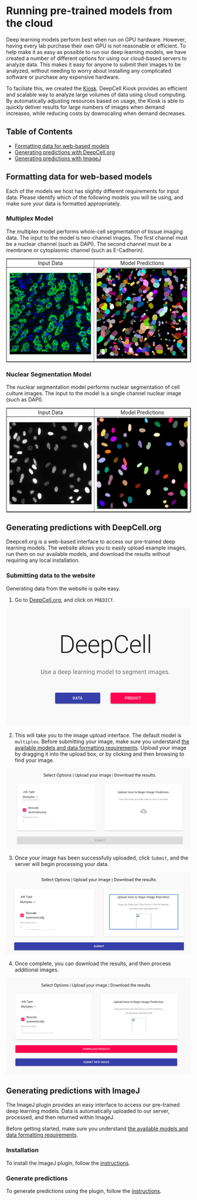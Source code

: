 # Running pre-trained models from the cloud

Deep learning models perform best when run on GPU hardware. However, having every lab purchase their own GPU is not reasonable or efficient. To help make it as easy as possible to run our deep learning models, we have created a number of different options for using our cloud-based servers to analyze data. This makes it easy for anyone to submit their images to be analyzed, without needing to worry about installing any complicated software or purchase any expensive hardware.

To faciliate this, we created the [Kiosk](https://github.com/vanvalenlab/kiosk-console). DeepCell Kiosk provides an efficient and scalable way to analyze large volumes of data using cloud computing. By automatically adjusting resources based on usage, the Kiosk is able to quickly deliver results for large numbers of images when demand increases, while reducing costs by downscaling when demand decreases.

## Table of Contents

* [Formatting data for web-based models](#formatting-data-for-web-based-models)
* [Generating predictions with DeepCell.org](#generating-predictions-with-deepcellorg)
* [Generating predictions with ImageJ](#generating-predictions-with-imagej)

## Formatting data for web-based models

Each of the models we host has slightly different requirements for input data. Please identify which of the following models you will be using, and make sure your data is formatted appropriately.

### Multiplex Model

The multiplex model performs whole-cell segmentation of tissue imaging data. The input to the model is two-channel images. The first channel must be a nuclear channel (such as DAPI). The second channel must be a membrane or cytoplasmic channel (such as E-Cadherin).  

<table width="700" border="1" cellpadding="5">

<tr>
<td align="center" valign="center">
Input Data
</td>

<td align="center" valign="center">
Model Predictions
</td>
</tr>

<tr>
<td align="center" valign="center">
<img src=resources/multiplex_model_input.png alt="Input Data" />
</td>

<td align="center" valign="center">
<img src=resources/multiplex_model_output.png alt="Model Predictions" />
</td>
</tr>

</table>

### Nuclear Segmentation Model

The nuclear segmentation model performs nuclear segmentation of cell culture images. The input to the model is a single channel nuclear image (such as DAPI).

<table width="700" border="1" cellpadding="5">

<tr>
<td align="center" valign="center">
Input Data
</td>

<td align="center" valign="center">
Model Predictions
</td>
</tr>

<tr>
<td align="center" valign="center">
<img src=resources/nuclear_model_input.png alt="Input Data" />
</td>

<td align="center" valign="center">
<img src=resources/nuclear_model_output.png alt="Model Predictions" />
</td>
</tr>

</table>

## Generating predictions with DeepCell.org

Deepcell.org is a web-based interface to access our pre-trained deep learning models. The website allows you to easily upload example images, run them on our available models, and download the results without requiring any local installation.

### Submitting data to the website

Generating data from the website is quite easy.

1. Go to [DeepCell.org](https://deepcell.org), and click on `PREDICT`.  

![image](resources/DeepCell_website_predict.png)

2. This will take you to the image upload interface. The default model is `multiplex`. Before submitting your image, make sure you understand [the available models and data formatting requirements](#formatting-data-for-web-based-models). Upload your image by dragging it into the upload box, or by clicking and then browsing to find your image.  

![image](resources/DeepCell_website_upload.png)

3. Once your image has been successfully uploaded, click `Submit`, and the server will begin processing your data.  

![image](resources/DeepCell_website_submit.png)

4. Once complete, you can download the results, and then process additional images.  

![image](resources/DeepCell_website_download.png)

## Generating predictions with ImageJ

The ImageJ plugin provides an easy interface to access our pre-trained deep learning models. Data is automatically uploaded to our server, processed, and then returned within ImageJ.

Before getting started, make sure you understand [the available models and data formatting requirements](#formatting-data-for-web-based-models).

### Installation

To install the ImageJ plugin, follow the [instructions](https://github.com/vanvalenlab/kiosk-imageJ-plugin#how-to-install).

### Generate predictions

To generate predictions using the plugin, follow the [instructions](https://github.com/vanvalenlab/kiosk-imageJ-plugin#how-to-run-the-plugin).
